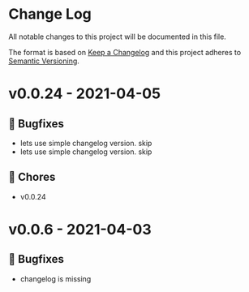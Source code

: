 # Change Log

All notable changes to this project will be documented in this file.

The format is based on [Keep a Changelog](http://keepachangelog.com/)
and this project adheres to [Semantic Versioning](http://semver.org/).

# v0.0.24 - 2021-04-05
## 🐛 Bugfixes
- lets use simple changelog version. skip
- lets use simple changelog version. skip

## 🧹 Chores
- v0.0.24

# v0.0.6 - 2021-04-03
## 🐛 Bugfixes
- changelog is missing